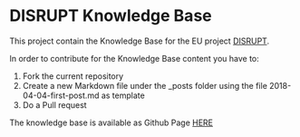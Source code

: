 # DISRUPT Knowledge Base
This project contain the Knowledge Base for the EU project [DISRUPT](http://www.disrupt-project.eu/).

In order to contribute for the Knowledge Base content you have to:
1) Fork the current repository
2) Create a new Markdown file under the _posts folder using the file 2018-04-04-first-post.md as template
3) Do a Pull request

The knowledge base is available as Github Page [HERE](https://adoxx-org.github.io/DISRUPT-Knowledge-Base/)
